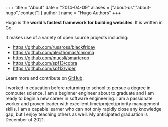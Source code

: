 +++
title = "About"
date = "2014-04-09"
aliases = ["about-us","about-hugo","contact"]
[ author ]
  name = "Hugo Authors"
+++

Hugo is the **world’s fastest framework for building websites**. It is written in Go.

It makes use of a variety of open source projects including:

* https://github.com/russross/blackfriday
* https://github.com/alecthomas/chroma
* https://github.com/muesli/smartcrop
* https://github.com/spf13/cobra
* https://github.com/spf13/viper

Learn more and contribute on [GitHub](https://github.com/gohugoio).

I worked in education before returning to school to persue a degree in computer science. I am a beginner engineer about to graduate and I am ready to begin a new career in software engineering. I am a passionate worker and proven leader with excellent time/project/priority management skills. I am a capable learner who can not only rapidly close any knowledge gap, but I enjoy teaching others as well. My anticipated graduation is December of 2021.